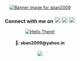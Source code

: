 <p align="center">
    <a href="https://youtu.be/dQw4w9WgXcQ"><img src="https://user-images.githubusercontent.com/36163778/177418440-a0eb2e1c-2db5-42f5-9414-bab956ccf11f.jpg" alt="Banner image for sban2009">
    </a>
</p>
<h3 align="center"> Connect with me on <a href="https://www.linkedin.com/in/sban2009/"><img src="https://user-images.githubusercontent.com/36163778/123553590-b1546b80-d799-11eb-8f21-59353c9e2e5a.png" alt="LinkedIn Logo" height="20"></a> <a href="https://www.facebook.com/sban2009/"><img src="https://user-images.githubusercontent.com/36163778/123553708-8ae30000-d79a-11eb-8ab1-0b2965f06c03.png" alt="Facebook Logo" height="20"></a> <a href="https://www.instagram.com/sban2009/"><img src="https://user-images.githubusercontent.com/36163778/123553792-e7461f80-d79a-11eb-922c-4241497d912e.png" alt="Instagram Logo" height="20"></a></h3>
<p align="center">
    <a href="https://youtu.be/X00djifIj9s?t=1"><img src="https://user-images.githubusercontent.com/36163778/123553229-984abb00-d797-11eb-98b4-caf93bcbf7df.gif" alt="Hello There!">
    </a>
</p>
<h4 align="center"> 📧: sban2009@yahoo.in </h4>
<!--
  - 🔭 I’m currently working on ...
  - 🌱 I’m currently learning ...
  - 👯 I’m looking to collaborate on ...
  - 🤔 I’m looking for help with ...
  - 💬 Ask me about ...
  - 📫 How to reach me: ...
  - 😄 Pronouns: ...
  - ⚡ Fun fact: ...
  -->
<p align="center">
    <a href="https://github.com/sban2009">
        <img src="https://github-readme-stats.vercel.app/api/top-langs/?username=sban2009&layout=compact&hide=Jupyter%20%Notebook&langs_count=10&theme=dark">
</p>
